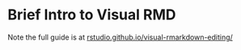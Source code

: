 # Brief Intro to Visual RMD

Note the full guide is at [rstudio.github.io/visual-rmarkdown-editing/](https://rstudio.github.io/visual-markdown-editing/#/)